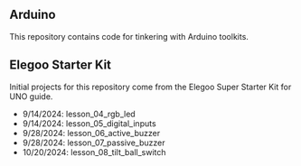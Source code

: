 ## Arduino
This repository contains code for tinkering with Arduino toolkits.

## Elegoo Starter Kit
Initial projects for this repository come from the Elegoo Super Starter Kit for UNO guide.

* 9/14/2024: lesson_04_rgb_led
* 9/14/2024: lesson_05_digital_inputs
* 9/28/2024: lesson_06_active_buzzer
* 9/28/2024: lesson_07_passive_buzzer
* 10/20/2024: lesson_08_tilt_ball_switch
